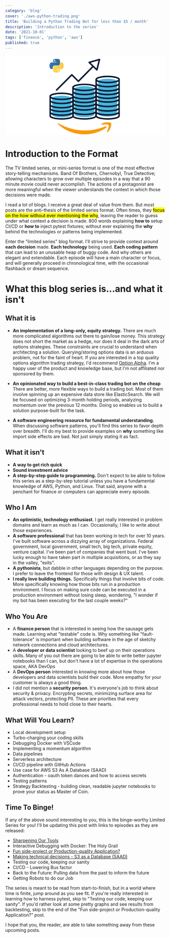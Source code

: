 ```yaml
---
category: 'blog'
cover: './aws-python-trading.png'
title: 'Building a Python Trading Bot for less than $5 / month'
description: 'Introduction to the series'
date: '2021-10-01'
tags: ['finance', 'python', 'aws']
published: true
---
```


![Trading bot with AWS and Python](./aws-python-trading.png)

# Introduction to the Format

The TV limited series, or mini-series format is one of the most effective story-telling mechanisms. Band Of Brothers, Chernobyl, True Detective; allowing characters to grow over multiple episodes in a way that a 90 minute movie could never accomplish. The actions of a protagonist are more meaningful when the viewer understands the context in which those decisions were made.

I read a lot of blogs. I receive a great deal of value from them. But most posts are the anti-thesis of the limited series format. Often times, they <mark>focus on the how without ever mentioning the why</mark>, leaving the reader to guess under what context a decision is made. 800 words explaining __how to__ setup CI/CD or __how to__ inject pytest fixtures; without ever explaining the __why__ behind the technologies or patterns being implemented.

Enter the "limited series" blog format. I'll strive to provide context around **each decision** made. **Each technology** being used.  **Each coding pattern** that can lead to an unusable heap of buggy code. And why others are elegant and extendable. Each episode will have a main character or focus, and will generally proceed in chronological time, with the occasional flashback or dream sequence.

# What this blog series is...and what it isn't

## What it is

- **An implementation of a long-only, equity strategy.** There are much more complicated algorithms out there to gain/lose money. This strategy does not short the market as a hedge, nor does it deal in the dark arts of options strategies. These constraints are crucial to understand when architecting a solution. Querying/storing options data is an arduous problem, not for the faint of heart. If you are interested in a top quality options algorithm trading strategy, I'd recommend [Option Alpha](https://optionalpha.com). I'm a happy user of the product and knowledge base, but I'm not affiliated nor sponsored by them.

- **An opinionated way to build a best-in-class trading bot on the cheap** There are better, more flexible ways to build a trading bot. Most of them involve spinning up an expensive data store like ElasticSearch. We will be focused on optimizing 3-month holding periods, analyzing momentum over the previous 12 months. Doing so enables us to build a solution purpose-built for the task.

- **A software engineering resource for fundamental understanding.** When discussing software patterns, you'll find this series to favor depth over breadth. I'll do my best to provide examples on __why__ something like import side effects are bad. Not just simply stating it as fact.

## What it isn't

- **A way to get rich quick**
- **Sound investment advice**
- **A step-by-step guide to programming.** Don't expect to be able to follow this series as a step-by-step tutorial unless you have a fundamental knowledge of AWS, Python, and Linux. That said, anyone with a penchant for finance or computers can appreciate every episode.

## Who I Am

- **An optimistic, technology enthusiast**. I get really interested in problem domains and learn as much as I can. Occasionally, I like to write about those experiences.
- **A software professional** that has been working in tech for over 10 years. I've built software across a dizzying array of organizations. Federal government, local government, small tech, big tech, private equity, venture capital. I've been part of companies that went bust. I've been lucky enough to have taken part in multiple acquisitions, or as they say in the valley, "exits".
- **A pythonista**, but dabble in other languages depending on the purpose. I prefer to leave the frontend for those with design & UX talent.
- **I really love building things.** Specifically things that involve bits of code. More specifically knowing how those bits run in a production environment. I focus on making sure code can be executed in a production environment without losing sleep, wondering, "I wonder if my bot has been executing for the last couple weeks?"

## Who You Are

- A **finance person** that is interested in seeing how the sausage gets made. Learning what "testable" code is. Why something like "fault-tolerance" is important when building software in the age of sketchy network connections and cloud architectures.
- A **developer or data scientist** looking to beef up on their operations skills. Many of you out there are going to be able to write better jupyter notebooks than I can, but don't have a lot of expertise in the operations space, AKA DevOps
- A **DevOps person** interested in knowing more about how those developers and data scientists build their code. More empathy for your customer is always a good thing.
- I did not mention a **security person**. It's everyone's job to think about security & privacy. Encrypting secrets, minimizing surface area for attack vectors, protecting PII. These are priorities that every professional needs to hold close to their hearts.

## What Will You Learn?

- Local development setup
- Turbo-charging your coding skills
- Debugging Docker with VSCode
- Implementing a momentum algorithm
- Data pipelines
- Serverless architecture
- CI/CD pipeline with GitHub Actions
- Use case for AWS S3 As A Database (SAAD)
- Authentication - oauth token dances and how to access secrets
- Testing patterns
- Strategy Backtesting - building clean, readable jupyter notebooks to prove your status as Master of Coin.

## Time To Binge!

If any of the above sound interesting to you, this is the binge-worthy Limited Series for you! I'll be updating this post with links to episodes as they are released:
- [Sharpening Our Tools](/blog/sharpening-our-tools/)
- Interactive Debugging with Docker: The Holy Grail
- [Fun side-project _or_ Production-quality Application?](/blog/production-quality-application-backtest-results/)
- [Making technical decisions - S3 as a Database (SAAD)](/blog/saad/)
- Testing our code, keeping our sanity
- CI/CD - Lowering Bus factor
- Back to the Future: Pulling data from the past to inform the future
- Getting Robots to do our Job

The series is meant to be read from start-to-finish, but in a world where time is finite, jump around as you see fit. If you're really interested in learning how to harness pytest, skip to "Testing our code, keeping our sanity". If you'd rather look at some pretty graphs and see results from backtesting, skip to the end of the "Fun side-project _or_ Production-quality Application?" post.

I hope that you, the reader, are able to take something away from these upcoming posts.
